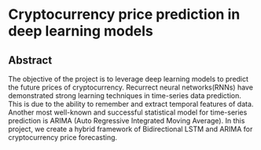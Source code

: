 # Cryptocurrency price prediction in deep learning models 

## Abstract 

The objective of the project is to leverage deep learning models to predict the future prices of cryptocurrency. Recurrect neural networks(RNNs) have demonstrated strong learning techniques in time-series data prediction. This is due to the ability to remember and extract temporal features of data. Another most well-known and successful statistical model for time-series prediction is ARIMA (Auto Regressive Integrated Moving Average). In this project, we create a hybrid framework of Bidirectional LSTM and ARIMA for cryptocurrency price forecasting. 
